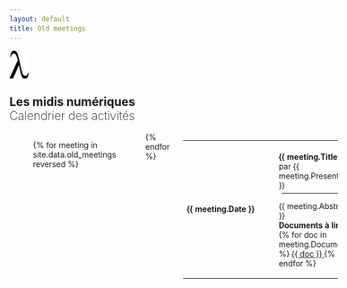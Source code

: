 ```yaml
---
layout: default
title: Old meetings
---
```


<div class="row">
  <div class="small-1 columns text-right" style="margin:0px;padding:0px;">
  <img src="/assets/img/lambda.svg" alt="lambda" style="height:50px">
</div>
  <div class="large-11 columns">
  <h2>Les midis numériques<br><span style="font-weight:200;padding-top:10px;">Calendrier des activités</span></h2>
</div>
  <div class="small-12 columns">
  <p>
</p>

<hr>
<div class="small-12 columns">
<table style="width:100%">

{% for meeting in site.data.old_meetings reversed %}
<tr>
<td style="min-width:150px;"><strong>{{ meeting.Date }}</strong></td>
<td style="padding-top:20px;"><strong>{{ meeting.Title }}</strong> par {{ meeting.Presenter }}<br>
<hr style="margin:5px;">
<p>{{ meeting.Abstract }}<br><strong>Documents à lire</strong>:
{% for doc in meeting.Documents %}
  <a href="../assets/pdf/midi_num/{{ doc }}"> {{ doc }} </a>
{% endfor %}</p>
</td>
</tr>
{% endfor %}


</table>
